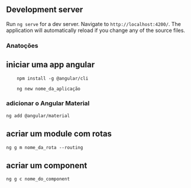 ## Development server

Run `ng serve` for a dev server. Navigate to `http://localhost:4200/`. The application will automatically reload if you change any of the source files.

### Anatoções

## iniciar uma app angular
```
    npm install -g @angular/cli
```

```
    ng new nome_da_aplicação
```

### adicionar o Angular Material

```
ng add @angular/material
```


## acriar um module com rotas

```
ng g m nome_da_rota --routing
```

## acriar um component

```
ng g c nome_do_component
```